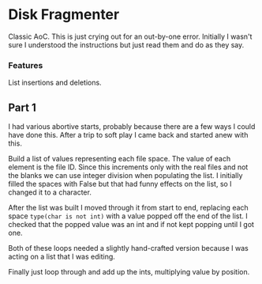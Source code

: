 # Disk Fragmenter 

Classic AoC. This is just crying out for an out-by-one error. Initially I wasn't sure I understood the instructions
but just read them and do as they say.

### Features

List insertions and deletions.

## Part 1 

I had various abortive starts, probably because there are a few ways I could have done this. After a trip to soft play
I came back and started anew with this.

Build a list of values representing each file space. The value of each element is the file ID. Since this increments only
with the real files and not the blanks we can use integer division when populating the list. I initially filled the spaces
with False but that had funny effects on the list, so I changed it to a character.

After the list was built I moved through it from start to end, replacing each space `type(char is not int)` with a value
popped off the end of the list. I checked that the popped value was an int and if not kept popping until I got one.

Both of these loops needed a slightly hand-crafted version because I was acting on a list that I was editing.

Finally just loop through and add up the ints, multiplying value by position.
